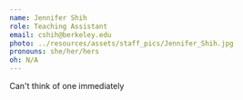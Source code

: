 ```yaml
---
name: Jennifer Shih
role: Teaching Assistant
email: cshih@berkeley.edu
photo: ../resources/assets/staff_pics/Jennifer_Shih.jpg
pronouns: she/her/hers
oh: N/A
---
```


Can't think of one immediately
